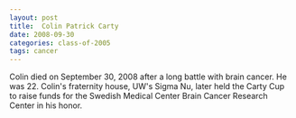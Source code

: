 ```yaml
---
layout: post
title:  Colin Patrick Carty
date: 2008-09-30
categories: class-of-2005
tags: cancer
---
```

Colin died on September 30, 2008 after a long battle with brain cancer. He was 22. Colin's fraternity house, UW's Sigma Nu, later held the Carty Cup to raise funds for the Swedish Medical Center Brain Cancer Research Center in his honor.
